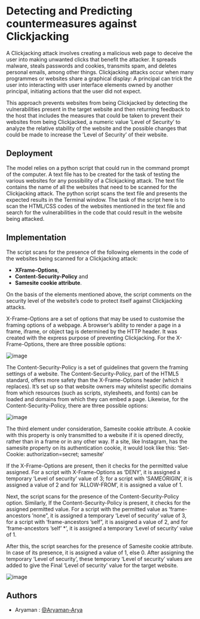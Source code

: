 # Detecting and Predicting countermeasures against Clickjacking

A Clickjacking attack involves creating a malicious web page to deceive the user into making unwanted clicks that benefit the attacker. It spreads malware, steals passwords and cookies, transmits spam, and deletes personal emails, among other things. Clickjacking attacks occur when many programmes or websites share a graphical display: A principal can trick the user into interacting with user interface elements owned by another principal, initiating actions that the user did not expect.

This approach prevents websites from being Clickjacked by detecting the vulnerabilities present in the target website and then returning feedback to the host that includes the measures that could be taken to prevent their websites from being Clickjacked, a numeric value ’Level of Security’ to analyze the relative stability of the website and the possible changes that could be made to increase the ’Level of Security’ of their website.

## Deployment

The model relies on a python script that could run in the command prompt of the computer. A text file has to be created for the task of testing the various websites for any possibility of a Clickjacking attack. The text file contains the name of all the websites that need to be scanned for the Clickjacking attack. The python script scans the text file and presents the expected results in the Terminal window. The task of the script here is to scan the HTML/CSS codes of the websites mentioned in the text file and search for the vulnerabilities in the code that could result in the website being attacked.

## Implementation

The script scans for the presence of the following elements in the code of the websites being scanned for a Clickjacking attack:
* **XFrame-Options**,
* **Content-Security-Policy** and 
* **Samesite cookie attribute**.

On the basis of the elements mentioned above, the script comments on the security level of the website’s code to protect itself against Clickjacking attacks.

X-Frame-Options are a set of options that may be used to customise the framing options of a webpage. A browser’s ability to render a page in a frame, iframe, or object tag is determined by the HTTP header. It was created with the express purpose of preventing Clickjacking. For the X-Frame-Options, there are three possible options:

![image](https://user-images.githubusercontent.com/75626387/198178548-463380bc-54c5-47d2-a12a-d2b41169a169.png)

The Content-Security-Policy is a set of guidelines that govern the framing settings of a website. The Content-Security-Policy, part of the HTML5 standard, offers more safety than the X-Frame-Options header (which it replaces). It’s set up so that website owners may whitelist specific domains from which resources (such as scripts, stylesheets, and fonts) can be loaded and domains from which they can embed a page.
Likewise, for the Content-Security-Policy, there are three possible options:

![image](https://user-images.githubusercontent.com/75626387/198178767-cbccb6a1-9b7c-483d-a7cf-b72f1ab448d6.png)

The third element under consideration, Samesite cookie attribute. A cookie with this property is only transmitted to a website if it is opened directly, rather than in a frame or in any other way. If a site, like Instagram, has the samesite property on its authentication cookie, it would look like this: ‘Set-Cookie: authorization=secret; samesite’

If the X-Frame-Options are present, then it checks for the permitted value assigned. For a script with X-Frame-Options as ‘DENY’, it is assigned a temporary ‘Level of security’ value of 3; for a script with ‘SAMEORIGIN’, it is assigned a value of 2 and for ‘ALLOW-FROM’, it is assigned a value of 1.

Next, the script scans for the presence of the Content-Security-Policy option. Similarly, If the Content-Security-Policy is present, it checks for the assigned permitted value. For a script with the permitted value as ‘frame-ancestors ’none”, it is assigned a temporary ‘Level of security’ value of 3, for a script with ‘frame-ancestors ’self”, it is assigned a value of 2, and for ‘frame-ancestors ’self’ *’, it is assigned a temporary ‘Level of security’ value of 1.

After this, the script searches for the presence of Samesite cookie attribute. In case of its presence, it is assigned a value of 1, else 0. After assigning the temporary ‘Level of security’, these temporary ‘Level of security’ values are added to give the Final ‘Level of security’ value for the target website.

![image](https://user-images.githubusercontent.com/75626387/198181581-dda0b78d-a259-4c39-ae69-504aee44ebe3.png)



## Authors

- Aryaman : [@Aryaman-Arya](https://github.com/Aryaman-Arya)
